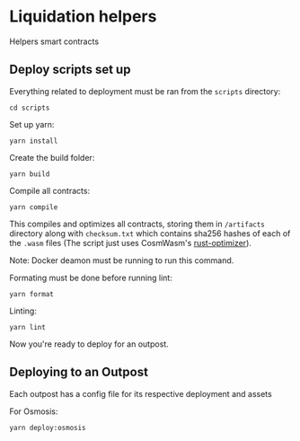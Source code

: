 # Liquidation helpers

Helpers smart contracts

## Deploy scripts set up 

Everything related to deployment must be ran from the `scripts` directory:
```
cd scripts
```
Set up yarn:
```
yarn install
```
Create the build folder:
```
yarn build
```
Compile all contracts:
```
yarn compile
```
This compiles and optimizes all contracts, storing them in `/artifacts` directory along with `checksum.txt` which contains sha256 hashes of each of the `.wasm` files (The script just uses CosmWasm's [rust-optimizer](https://github.com/CosmWasm/rust-optimizer)).

Note: Docker deamon must be running to run this command. 

Formating must be done before running lint:
```
yarn format
```
Linting:
```
yarn lint
```
Now you're ready to deploy for an outpost.

## Deploying to an Outpost
Each outpost has a config file for its respective deployment and assets

For Osmosis:
```
yarn deploy:osmosis
```